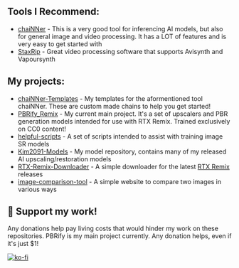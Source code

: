 
<!--
**Kim2091/Kim2091** is a ✨ _special_ ✨ repository because its `README.md` (this file) appears on your GitHub profile.

Here are some ideas to get you started:

- 🔭 I’m currently working on ...
- 🌱 I’m currently learning ...
- 👯 I’m looking to collaborate on ...
- 🤔 I’m looking for help with ...
- 💬 Ask me about ...
- 📫 How to reach me: ...
- 😄 Pronouns: ...
- ⚡ Fun fact: ...
-->

## Tools I Recommend:
- [chaiNNer](https://github.com/chaiNNer-org/chaiNNer) - This is a very good tool for inferencing AI models, but also for general image and video processing. It has a LOT of features and is very easy to get started with
- [StaxRip](https://github.com/staxrip/staxrip) - Great video processing software that supports Avisynth and Vapoursynth

## My projects:
- [chaiNNer-Templates](https://github.com/Kim2091/chaiNNer-Templates) - My templates for the aformentioned tool chaiNNer. These are custom made chains to help you get started!
- [PBRify_Remix](https://github.com/Kim2091/PBRify_Remix) - My current main project. It's a set of upscalers and PBR generation models intended for use with RTX Remix. Trained exclusively on CC0 content!
- [helpful-scripts](https://github.com/Kim2091/helpful-scripts) - A set of scripts intended to assist with training image SR models
- [Kim2091-Models](https://github.com/Kim2091/Kim2091-Models) - My model repository, contains many of my released AI upscaling/restoration models
- [RTX-Remix-Downloader](https://github.com/Kim2091/RTX-Remix-Downloader) - A simple downloader for the latest [RTX Remix](https://github.com/NVIDIAGameWorks/rtx-remix) releases
- [image-comparison-tool](https://kim2091.github.io/image-comparison-tool/) - A simple website to compare two images in various ways


## 🚀 Support my work!

Any donations help pay living costs that would hinder my work on these repositories. PBRify is my main project currently. Any donation helps, even if it's just $1!

[![ko-fi](https://ko-fi.com/img/githubbutton_sm.svg)](https://ko-fi.com/J3J3BCC3L)
